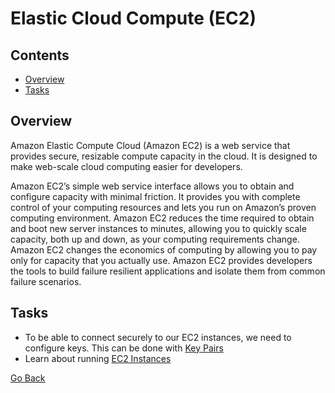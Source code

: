 # Elastic Cloud Compute (EC2)



<!--TOC_START-->
## Contents
- [Overview](#overview)
- [Tasks](#tasks)

<!--TOC_END-->
## Overview
Amazon Elastic Compute Cloud (Amazon EC2) is a web service that provides secure, resizable compute capacity in the cloud. It is designed to make web-scale cloud computing easier for developers.

Amazon EC2’s simple web service interface allows you to obtain and configure capacity with minimal friction.
It provides you with complete control of your computing resources and lets you run on Amazon’s proven computing environment.
Amazon EC2 reduces the time required to obtain and boot new server instances to minutes, allowing you to quickly scale capacity, both up and down, as your computing requirements change.
Amazon EC2 changes the economics of computing by allowing you to pay only for capacity that you actually use.
Amazon EC2 provides developers the tools to build failure resilient applications and isolate them from common failure scenarios.

## Tasks
- To be able to connect securely to our EC2 instances, we need to configure keys. This can be done with  [Key Pairs](./key-pairs)
- Learn about running [EC2 Instances](./instances)

[Go Back](../README.md#tasks)
